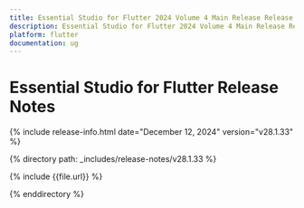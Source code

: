```yaml
---
title: Essential Studio for Flutter 2024 Volume 4 Main Release Release Notes  
description: Essential Studio for Flutter 2024 Volume 4 Main Release Release Notes  
platform: flutter
documentation: ug
---
```


# Essential Studio for Flutter  Release Notes  

{% include release-info.html date="December 12, 2024"  version="v28.1.33" %} 

{% directory path: _includes/release-notes/v28.1.33 %}

{% include {{file.url}} %}

{% enddirectory %}